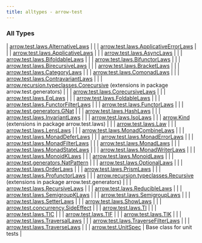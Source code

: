 ```yaml
---
title: alltypes - arrow-test
---
```


### All Types

| [arrow.test.laws.AlternativeLaws](../arrow.test.laws/-alternative-laws/index.html) |  |
| [arrow.test.laws.ApplicativeErrorLaws](../arrow.test.laws/-applicative-error-laws/index.html) |  |
| [arrow.test.laws.ApplicativeLaws](../arrow.test.laws/-applicative-laws/index.html) |  |
| [arrow.test.laws.AsyncLaws](../arrow.test.laws/-async-laws/index.html) |  |
| [arrow.test.laws.BifoldableLaws](../arrow.test.laws/-bifoldable-laws/index.html) |  |
| [arrow.test.laws.BifunctorLaws](../arrow.test.laws/-bifunctor-laws/index.html) |  |
| [arrow.test.laws.BirecursiveLaws](../arrow.test.laws/-birecursive-laws/index.html) |  |
| [arrow.test.laws.BracketLaws](../arrow.test.laws/-bracket-laws/index.html) |  |
| [arrow.test.laws.CategoryLaws](../arrow.test.laws/-category-laws/index.html) |  |
| [arrow.test.laws.ComonadLaws](../arrow.test.laws/-comonad-laws/index.html) |  |
| [arrow.test.laws.ContravariantLaws](../arrow.test.laws/-contravariant-laws/index.html) |  |
| [arrow.recursion.typeclasses.Corecursive](../arrow.test.generators/arrow.recursion.typeclasses.-corecursive/index.html) (extensions in package arrow.test.generators) |  |
| [arrow.test.laws.CorecursiveLaws](../arrow.test.laws/-corecursive-laws/index.html) |  |
| [arrow.test.laws.EqLaws](../arrow.test.laws/-eq-laws/index.html) |  |
| [arrow.test.laws.FoldableLaws](../arrow.test.laws/-foldable-laws/index.html) |  |
| [arrow.test.laws.FunctorFilterLaws](../arrow.test.laws/-functor-filter-laws/index.html) |  |
| [arrow.test.laws.FunctorLaws](../arrow.test.laws/-functor-laws/index.html) |  |
| [arrow.test.generators.GNat](../arrow.test.generators/-g-nat.html) |  |
| [arrow.test.laws.HashLaws](../arrow.test.laws/-hash-laws/index.html) |  |
| [arrow.test.laws.InvariantLaws](../arrow.test.laws/-invariant-laws/index.html) |  |
| [arrow.test.laws.IsoLaws](../arrow.test.laws/-iso-laws/index.html) |  |
| [arrow.Kind](../arrow.test.laws/arrow.-kind/index.html) (extensions in package arrow.test.laws) |  |
| [arrow.test.laws.Law](../arrow.test.laws/-law/index.html) |  |
| [arrow.test.laws.LensLaws](../arrow.test.laws/-lens-laws/index.html) |  |
| [arrow.test.laws.MonadCombineLaws](../arrow.test.laws/-monad-combine-laws/index.html) |  |
| [arrow.test.laws.MonadDeferLaws](../arrow.test.laws/-monad-defer-laws/index.html) |  |
| [arrow.test.laws.MonadErrorLaws](../arrow.test.laws/-monad-error-laws/index.html) |  |
| [arrow.test.laws.MonadFilterLaws](../arrow.test.laws/-monad-filter-laws/index.html) |  |
| [arrow.test.laws.MonadLaws](../arrow.test.laws/-monad-laws/index.html) |  |
| [arrow.test.laws.MonadStateLaws](../arrow.test.laws/-monad-state-laws/index.html) |  |
| [arrow.test.laws.MonadWriterLaws](../arrow.test.laws/-monad-writer-laws/index.html) |  |
| [arrow.test.laws.MonoidKLaws](../arrow.test.laws/-monoid-k-laws/index.html) |  |
| [arrow.test.laws.MonoidLaws](../arrow.test.laws/-monoid-laws/index.html) |  |
| [arrow.test.generators.NatPattern](../arrow.test.generators/-nat-pattern.html) |  |
| [arrow.test.laws.OptionalLaws](../arrow.test.laws/-optional-laws/index.html) |  |
| [arrow.test.laws.OrderLaws](../arrow.test.laws/-order-laws/index.html) |  |
| [arrow.test.laws.PrismLaws](../arrow.test.laws/-prism-laws/index.html) |  |
| [arrow.test.laws.ProfunctorLaws](../arrow.test.laws/-profunctor-laws/index.html) |  |
| [arrow.recursion.typeclasses.Recursive](../arrow.test.generators/arrow.recursion.typeclasses.-recursive/index.html) (extensions in package arrow.test.generators) |  |
| [arrow.test.laws.RecursiveLaws](../arrow.test.laws/-recursive-laws/index.html) |  |
| [arrow.test.laws.ReducibleLaws](../arrow.test.laws/-reducible-laws/index.html) |  |
| [arrow.test.laws.SemigroupKLaws](../arrow.test.laws/-semigroup-k-laws/index.html) |  |
| [arrow.test.laws.SemigroupLaws](../arrow.test.laws/-semigroup-laws/index.html) |  |
| [arrow.test.laws.SetterLaws](../arrow.test.laws/-setter-laws/index.html) |  |
| [arrow.test.laws.ShowLaws](../arrow.test.laws/-show-laws/index.html) |  |
| [arrow.test.concurrency.SideEffect](../arrow.test.concurrency/-side-effect/index.html) |  |
| [arrow.test.laws.TI](../arrow.test.laws/-t-i.html) |  |
| [arrow.test.laws.TIC](../arrow.test.laws/-t-i-c/index.html) |  |
| [arrow.test.laws.TIF](../arrow.test.laws/-t-i-f.html) |  |
| [arrow.test.laws.TIK](../arrow.test.laws/-t-i-k.html) |  |
| [arrow.test.laws.TraversalLaws](../arrow.test.laws/-traversal-laws/index.html) |  |
| [arrow.test.laws.TraverseFilterLaws](../arrow.test.laws/-traverse-filter-laws/index.html) |  |
| [arrow.test.laws.TraverseLaws](../arrow.test.laws/-traverse-laws/index.html) |  |
| [arrow.test.UnitSpec](../arrow.test/-unit-spec/index.html) | Base class for unit tests |

